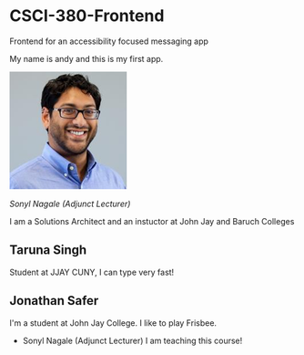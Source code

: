 # CSCI-380-Frontend
Frontend for an accessibility focused messaging app

My name is andy and this is my first app.




![](./_assets/1263746.jpeg) 

_Sonyl Nagale (Adjunct Lecturer)_

I am a Solutions Architect and an instuctor at John Jay and Baruch Colleges
## Taruna Singh
Student at JJAY CUNY, I can type very fast!





## Jonathan Safer
I'm a student at John Jay College. I like to play Frisbee.

* Sonyl Nagale (Adjunct Lecturer)
I am teaching this course!


